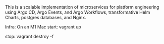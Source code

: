 
This is a scalable implementation of microservices for platform engineering using
Argo CD, Argo Events, and Argo Workflows, transformative Helm Charts, postgres databases, and Nginx.

Infra:
On an M1 Mac
start:
vagrant up

stop:
vagrant destroy -f